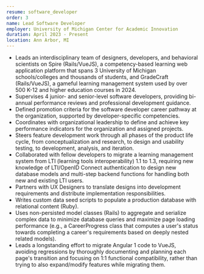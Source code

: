 ```yaml
---
resume: software_developer
order: 3
name: Lead Software Developer
employer: University of Michigan Center for Academic Innovation
duration: April 2023 - Present
location: Ann Arbor, MI
---
```


- Leads an interdisciplinary team of designers, developers, and behavioral scientists on Spire (Rails/VueJS), a competency-based learning web application platform that spans 3 University of Michigan schools/colleges and thousands of students, and GradeCraft (Rails/VueJS), a gameful learning management system used by over 500 K-12 and higher education courses in 2024.
- Supervises 4 junior- and senior-level software developers, providing bi-annual performance reviews and professional development guidance.
- Defined promotion criteria for the software developer career pathway at the organization, supported by developer-specific competencies.
- Coordinates with organizational leadership to define and achieve key performance indicators for the organization and assigned projects.
- Steers feature development work through all phases of the product life cycle, from conceptualization and research, to design and usability testing, to development, analysis, and iteration.
- Collaborated with fellow developers to migrate a learning management system from LTI (learning tools interoperability) 1.1 to 1.3, requiring new knowledge of LTI/OpenID Connect authentication to design new database models and multi-step backend functions for handling both new and existing LTI users.
- Partners with UX Designers to translate designs into development requirements and distribute implementation responsibilities.
- Writes custom data seed scripts to populate a production database with relational content (Ruby).
- Uses non-persisted model classes (Rails) to aggregate and serialize complex data to minimize database queries and maximize page loading performance (e.g., a CareerProgress class that computes a user's status towards completing a career's requirements based on deeply nested related models).
- Leads a longstanding effort to migrate Angular 1 code to VueJS, avoiding regressions by thoroughly documenting and planning each page's transition and focusing on 1:1 functional compatibility, rather than trying to also expand/modify features while migrating them. 

